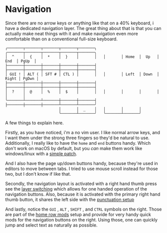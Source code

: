 # Navigation

Since there are no arrow keys or anything like that on a 40% keyboard, i have a dedicated navigation layer. The great thing about that is that you can actually make neat things with it and make navigation even more comfortable than on a conventional full-size keyboard.

```
╭───────┬───────┬───────┬───────┬───────╮   ╭───────┬───────┬───────┬───────┬───────╮
│  ^    │  {    │  *    │  }    │       │   │       │ Home  │  Up   │  End  │ PgUp  │
├───────┼───────┼───────┼───────┼───────┤   ├───────┼───────┼───────┼───────┼───────┤
│ GUI ! │ ALT ( │ SFT # │ CTL ) │       │   │       │ Left  │ Down  │ Right │ PgDwn │
├───────┼───────┼───────┼───────┼───────┤   ├───────┼───────┼───────┼───────┼───────┤
│  ?    │  @    │  %    │  $    │       │   │       │       │       │       │       │
╰───────┴───────┴───────┼───────┼───────┤   ├───────┼───────┼───────┴───────┴───────╯
                        │       │  _    │   │       │       │
                        ╰───────┴───────╯   ╰───────┴───────╯
```

A few things to explain here.

Firstly, as you have noticed, i'm a no vim user. I like normal arrow keys, and I want them under the strong three fingers so they'd be natural to use. Additionally, I really like to have the `home` and `end` buttons handy. Which don't work on macOS by default, but you _can_ make them work like windows/linux with a [simple patch](https://discussions.apple.com/thread/251108215). 

And I also have the page up/down buttons handy, because they're used in editors to move between tabs. I tried to use mouse scroll instead for those two, but I don't know if like that.

Secondly, the navigation layout is activated with a right hand thumb press see the [layer switching](./layer-switching.md) which allows for one handed operation of the navigation buttons. Also, because it is activated with the primary right hand thumb button, it shares the left side with the [punctuation setup](./punctuation.md)

And lastly, notice the `GUI` , `ALT` , `SHIFT` , and `CTRL` symbols on the right. Those are part of the [home row mods](./home-row-mods.md) setup and provide for very handy quick mods for the navigation buttons on the right. Using those, one can quickly jump and select text as naturally as possible.
